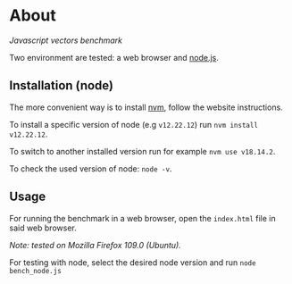 # About

*Javascript vectors benchmark*

Two environment are tested: a web browser and [node.js](https://nodejs.org/en/).


## Installation (node)

The more convenient way is to install [nvm](https://github.com/nvm-sh/nvm), follow the website instructions.

To install a specific version of node (e.g ``` v12.22.12 ```) run ``` nvm install v12.22.12 ```.

To switch to another installed version run for example ``` nvm use v18.14.2 ```.

To check the used version of node: ``` node -v ```.


## Usage

For running the benchmark in a web browser, open the ``` index.html ``` file in said web browser.

*Note: tested on Mozilla Firefox 109.0 (Ubuntu).*

For testing with node, select the desired node version and run ``` node bench_node.js ```
